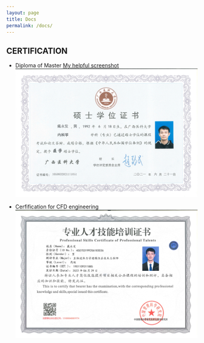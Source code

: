 ```yaml
---
layout: page
title: Docs
permalink: /docs/
---
```

## CERTIFICATION
- Diploma of Master
[My helpful screenshot](/assets/css/硕士学位证.jpg)
![My helpful screenshot](/assets/css/硕士学位证.jpg)

- Cerfification for CFD engineering
![My helpful screenshot](/assets/css/血流动力学.jpg)



